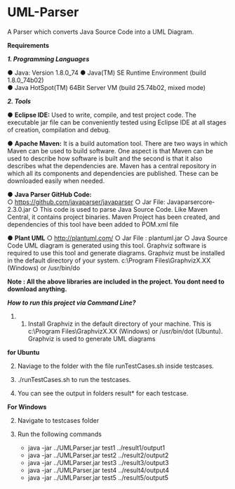 # UML-Parser
A Parser which converts Java Source Code into a  UML Diagram.

<b>Requirements</b>

<b><i>1. Programming Languages</i></b>

● Java: Version 1.8.0_74 
● Java(TM) SE Runtime Environment (build 1.8.0_74­b02)  
● Java HotSpot(TM) 64­Bit Server VM (build 25.74­b02, mixed mode) 
 
<b><i>2. Tools</i></b>

● <b>Eclipse IDE:</b>
 Used to write, compile, and test project code. The executable jar file can 
be conveniently tested using Eclipse IDE at all stages of creation, compilation and 
debug. 

● <b>Apache Maven:</b>
 It is a build automation tool. There are two ways in which Maven can be 
used to build software. One aspect is that Maven can be used to describe how software 
is built and the second is that it also describes what the dependencies are. Maven has a 
central repository in which all its components and dependencies are published. These 
can be downloaded easily when needed. 

● <b>Java Parser GitHub Code:</b>  
○ https://github.com/javaparser/javaparser 
○ Jar File: Javaparser­core­2.3.0.jar 
○ This code is used to parse Java Source Code. Like Maven Central, it contains 
project binaries. Maven Project has been created, and dependencies of this tool 
have been added to POM.xml file 

● <b>Plant UML</b> 
○ http://plantuml.com/ 
○ Jar File : plantuml.jar 
○ Java Source Code UML diagram is generated using this tool. Graphviz software 
is required to use this tool and generate diagrams. Graphviz must be installed in 
the default directory of your system. 
c:\Program Files\GraphvizX.XX (Windows) or /usr/bin/do

<b>Note : All the above libraries are included in the project. You dont need to download anything.</b>

<b><i>How to run this project via Command Line?</i></b>

1. 1. Install Graphviz in the default directory of your machine. This is c:\Program 
Files\GraphvizX.XX (Windows) or /usr/bin/dot (Ubuntu). Graphviz is used to generate UML 
diagrams

<b>for Ubuntu</b>

2. Naviage to the folder with the file runTestCases.sh inside testcases.

3. ./runTestCases.sh to run the testcases.

4. You can see the output in folders result* for each testcase. 

<b>For Windows</b>

2. Navigate to testcases folder

3. Run the following commands
	<ul>
	<li> java -jar ../UMLParser.jar test1 ../result1/output1</li>
	<li> java -jar ../UMLParser.jar test2 ../result2/output2</li>
	<li> java -jar ../UMLParser.jar test3 ../result3/output3</li>
	<li> java -jar ../UMLParser.jar test4 ../result4/output4</li>
	<li> java -jar ../UMLParser.jar test5 ../result5/output5</li>
	</ul>
